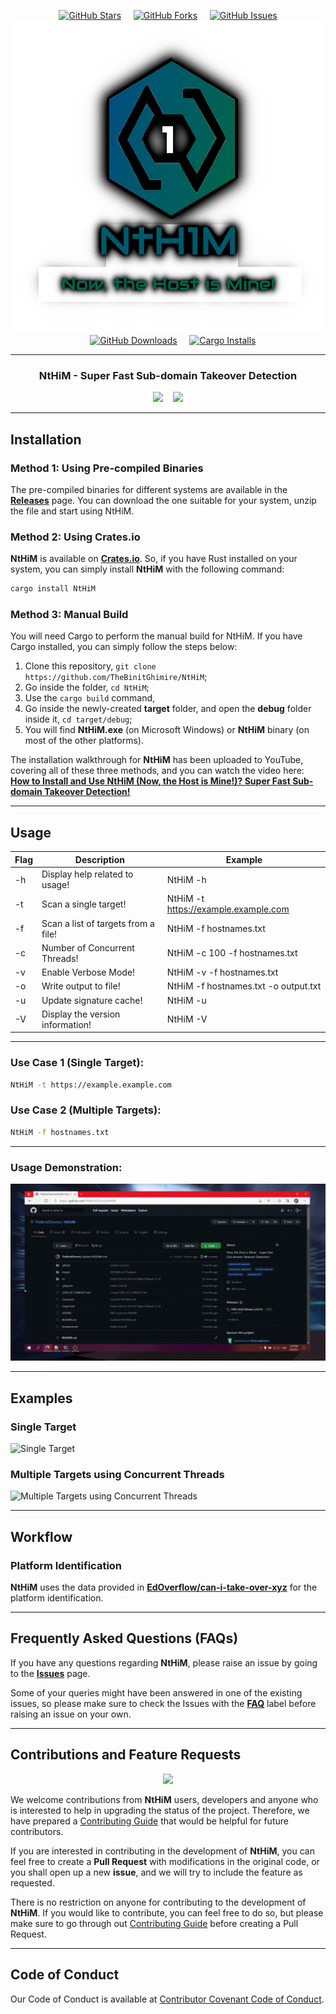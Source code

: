 <!-- NtHiM | Now, the Host is Mine! - Super Fast Sub-domain Takeover Detection! -->

<p align="center">
        <a href="https://github.com/TheBinitGhimire/NtHiM/stargazers" target="_blank"><img alt="GitHub Stars" src="https://img.shields.io/github/stars/TheBinitGhimire/NtHiM?style=for-the-badge" /></a>
        &nbsp;&nbsp;&nbsp;
        <a href="https://github.com/TheBinitGhimire/NtHiM/network/members" target="_blank"><img alt="GitHub Forks" src="https://img.shields.io/github/forks/TheBinitGhimire/NtHiM?style=for-the-badge" /></a>
        &nbsp;&nbsp;&nbsp;
        <a href="https://github.com/TheBinitGhimire/NtHiM/issues" target="_blank"><img alt="GitHub Issues" src="https://img.shields.io/github/issues/TheBinitGhimire/NtHiM?style=for-the-badge" /></a>
        <br />
        <img src="images/header.png" alt="Now, the Host is Mine! - Super Fast Sub-domain Takeover Detection" title="NtHiM | Now, the Host is Mine!">
        <br />
        &nbsp;&nbsp;&nbsp;
        <a href="https://github.com/TheBinitGhimire/NtHiM/releases" target="_blank"><img alt="GitHub Downloads" src="https://img.shields.io/github/downloads/TheBinitGhimire/NtHiM/total.svg?style=for-the-badge&label=GitHub+Downloads" /></a>
        &nbsp;&nbsp;&nbsp;
        <a href="https://crates.io/crates/NtHiM" target="_blank"><img alt="Cargo Installs" src="https://img.shields.io/crates/d/NtHiM?style=for-the-badge&label=Cargo+Installs" /></a>
</p>


***


<h3 align="center"> NtHiM - Super Fast Sub-domain Takeover Detection </h3>
<p align="center">
    <a href="https://github.com/TheBinitGhimire/NtHiM/releases/tag/0.1.2"><img src="https://img.shields.io/badge/latest-0.1.2-blue?style=for-the-badge&label=Latest+Release" height="36" /></a>
    &nbsp;&nbsp;
    <a href="https://www.rust-lang.org/" target="_blank"><img src="https://ForTheBadge.com/images/badges/made-with-rust.svg" height="36" /></a>
</p>


***

## Installation

### Method 1: Using Pre-compiled Binaries
The pre-compiled binaries for different systems are available in the [**Releases**](https://github.com/TheBinitGhimire/NtHiM/releases) page. You can download the one suitable for your system, unzip the file and start using NtHiM.

### Method 2: Using Crates.io
**NtHiM** is available on **[Crates.io](https://crates.io/crates/NtHiM)**. So, if you have Rust installed on your system, you can simply install **NtHiM** with the following command:

```bash
cargo install NtHiM
```

### Method 3: Manual Build
You will need Cargo to perform the manual build for NtHiM.
If you have Cargo installed, you can simply follow the steps below:
1. Clone this repository, `git clone https://github.com/TheBinitGhimire/NtHiM`;
2. Go inside the folder, `cd NtHiM`;
3. Use the `cargo build` command,
4. Go inside the newly-created **target** folder, and open the **debug** folder inside it, `cd target/debug`;
5. You will find **NtHiM.exe** (on Microsoft Windows) or **NtHiM** binary (on most of the other platforms).

The installation walkthrough for **NtHiM** has been uploaded to YouTube, covering all of these three methods, and you can watch the video here: **[How to Install and Use NtHiM (Now, the Host is Mine!)? Super Fast Sub-domain Takeover Detection!](https://youtu.be/CUTbqFhRjwY)**

***

## Usage

| Flag  | Description                         | Example                                  |
| ----- | ----------------------------------- | ---------------------------------------- |
|  -h   | Display help related to usage!      | NtHiM -h                                 |
|  -t   | Scan a single target!               | NtHiM -t https://example.example.com     |
|  -f   | Scan a list of targets from a file! | NtHiM -f hostnames.txt                   |
|  -c   | Number of Concurrent Threads!       | NtHiM -c 100 -f hostnames.txt            |
|  -v   | Enable Verbose Mode!				  | NtHiM -v -f hostnames.txt				 |
|  -o   | Write output to file!				  | NtHiM -f hostnames.txt -o output.txt	 |
|  -u   | Update signature cache!             | NtHiM -u                                 |
|  -V   | Display the version information!    | NtHiM -V                                 |

***

### Use Case 1 (Single Target):

```bash
NtHiM -t https://example.example.com
```

### Use Case 2 (Multiple Targets):

```bash
NtHiM -f hostnames.txt
```

***

### Usage Demonstration:

![NtHiM Usage Demonstration](images/demonstration.gif)

***

## Examples

### Single Target
![Single Target](images/examples/example1.png)

### Multiple Targets using Concurrent Threads
![Multiple Targets using Concurrent Threads](images/examples/example2.png)

***

## Workflow

### Platform Identification
**NtHiM** uses the data provided in **[EdOverflow/can-i-take-over-xyz](https://github.com/EdOverflow/can-i-take-over-xyz)** for the platform identification.

***

## Frequently Asked Questions (FAQs)
If you have any questions regarding **NtHiM**, please raise an issue by going to the **[Issues](https://github.com/TheBinitGhimire/NtHiM/issues)** page.

Some of your queries might have been answered in one of the existing issues, so please make sure to check the Issues with the **[FAQ](https://github.com/TheBinitGhimire/NtHiM/issues?q=is%3Aissue+label%3AFAQ)** label before raising an issue on your own.

***

## Contributions and Feature Requests
<p align="center">
    <a href="https://github.com/TheBinitGhimire/NtHiM/pulls"><img src="https://img.shields.io/badge/PRs-welcome-brightgreen.svg?style=for-the-badge" /></a>
</p>


We welcome contributions from **NtHiM** users, developers and anyone who is interested to help in upgrading the status of the project. Therefore, we have prepared a [Contributing Guide](.github/CONTRIBUTING.md) that would be helpful for future contributors.

If you are interested in contributing in the development of **NtHiM**, you can feel free to create a **Pull Request** with modifications in the original code, or you shall open up a new **issue**, and we will try to include the feature as requested.

There is no restriction on anyone for contributing to the development of **NtHiM**. If you would like to contribute, you can feel free to do so, but please make sure to go through out [Contributing Guide](.github/CONTRIBUTING.md) before creating a Pull Request.

***

## Code of Conduct

Our Code of Conduct is available at [Contributor Covenant Code of Conduct](.github/CODE_OF_CONDUCT.md).